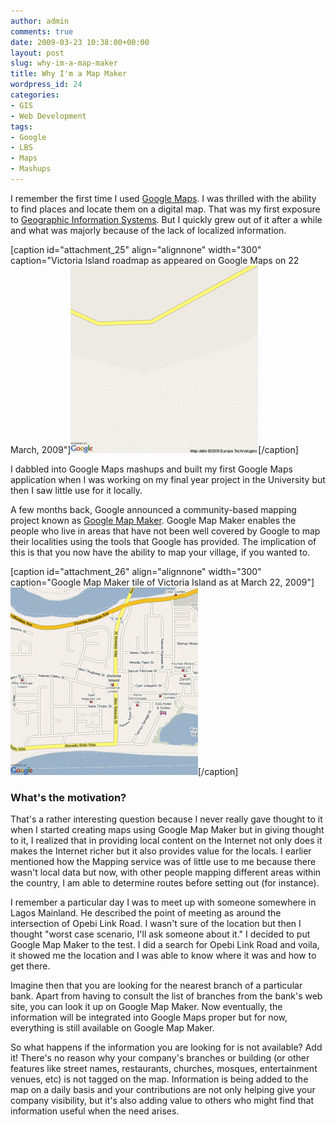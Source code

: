```yaml
---
author: admin
comments: true
date: 2009-03-23 10:38:00+00:00
layout: post
slug: why-im-a-map-maker
title: Why I'm a Map Maker
wordpress_id: 24
categories:
- GIS
- Web Development
tags:
- Google
- LBS
- Maps
- Mashups
---
```


I remember the first time I used [Google Maps](http://maps.google.com/). I was thrilled with the ability to find places and locate them on a digital map. That was my first exposure to [Geographic Information Systems](http://en.wikipedia.org/wiki/GIS). But I quickly grew out of it after a while and what was majorly because of the lack of localized information.

[caption id="attachment_25" align="alignnone" width="300" caption="Victoria Island roadmap as appeared on Google Maps on 22 March, 2009"][![Roadmap as appeared on Google Maps on 22 March, 2009](/public/uploads/2009/03/staticmap-roadmap-300x300.gif)](/public/uploads/2009/03/staticmap-roadmap.gif)[/caption]

I dabbled into Google Maps mashups and built my first Google Maps application when I was working on my final year project in the University but then I saw little use for it locally.

A few months back, Google announced a community-based mapping project known as [Google Map Maker](http://www.google.com/mapmaker). Google Map Maker enables the people who live in areas that have not been well covered by Google to map their localities using the tools that Google has provided. The implication of this is that you now have the ability to map your village, if you wanted to.

[caption id="attachment_26" align="alignnone" width="300" caption="Google Map Maker tile of Victoria Island as at March 22, 2009"][![Google Map Maker tile of Victoria Island as at March 22, 2009](/public/uploads/2009/03/staticmap-mapmaker-roadpmap-300x300.gif)](/public/uploads/2009/03/staticmap-mapmaker-roadpmap.gif)[/caption]


### What's the motivation?


That's a rather interesting question because I never really gave thought to it when I started creating maps using Google Map Maker but in giving thought to it, I realized that in providing local content on the Internet not only does it makes the Internet richer but it also provides value for the locals. I earlier mentioned how the Mapping service was of little use to me because there wasn't local data but now, with other people mapping different areas within the country, I am able to determine routes before setting out (for instance).

I remember a particular day I was to meet up with someone somewhere in Lagos Mainland. He described the point of meeting as around the intersection of Opebi Link Road. I wasn't sure of the location but then I thought "worst case scenario, I'll ask someone about it." I decided to put Google Map Maker to the test. I did a search for Opebi Link Road and voila, it showed me the location and I was able to know where it was and how to get there.

Imagine then that you are looking for the nearest branch of a particular bank. Apart from having to consult the list of branches from the bank's web site, you can look it up on Google Map Maker. Now eventually, the information will be integrated into Google Maps proper but for now, everything is still available on Google Map Maker.

So what happens if the information you are looking for is not available? Add it! There's no reason why your company's branches or building (or other features like street names, restaurants, churches, mosques, entertainment venues, etc) is not tagged on the map. Information is being added to the map on a daily basis and your contributions are not only helping give your company visibility, but it's also adding value to others who might find that information useful when the need arises.

